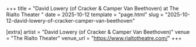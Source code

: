 +++
title = "David Lowery (of Cracker & Camper Van Beethoven) at The Rialto Theater "
date = 2025-10-12
template = "page.html"
slug = "2025-10-12-david-lowery-of-cracker-camper-van-beethoven"

[extra]
artist = "David Lowery (of Cracker & Camper Van Beethoven)"
venue = "The Rialto Theater"
venue_url = "https://www.rialtotheatre.com/"
+++
